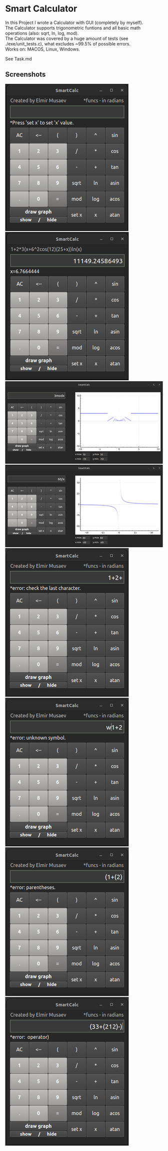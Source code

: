 # Smart Calculator
In this Project I wrote a Calculator with GUI (completely by myself).  
The Calculator supports trigonometric funtions and all basic math operations (also: sqrt, ln, log, mod).  
The Calculator was covered by a huge amount of tests (see ./exe/unit_tests.c), what excludes ~99.5% of possible errors.  
Works on: MACOS, Linux, Windows.  

See Task.md  

## Screenshots

![./screenshots/1_default.jpeg](./screenshots/1_default.jpeg)&nbsp;&nbsp;&nbsp;&nbsp;&nbsp;&nbsp;&nbsp;&nbsp;![./screenshots/2_expr_x.jpeg](./screenshots/2_expr_x.jpeg)  
![./screenshots/3_graph1.jpeg](./screenshots/3_graph1.jpeg)  
![./screenshots/4_graph2.jpeg](./screenshots/4_graph2.jpeg)  
![./screenshots/5_er_lastchar.png](./screenshots/5_er_lastchar.png)&nbsp;&nbsp;&nbsp;&nbsp;&nbsp;&nbsp;&nbsp;&nbsp;![./screenshots/6_er_unksym.png](./screenshots/6_er_unksym.png)&emsp;&emsp;![./screenshots/7_er_parenth.png](./screenshots/7_er_parenth.png)&nbsp;&nbsp;&nbsp;&nbsp;&nbsp;&nbsp;&nbsp;&nbsp;![./screenshots/8_er_operator.png](./screenshots/8_er_operator.png)  
